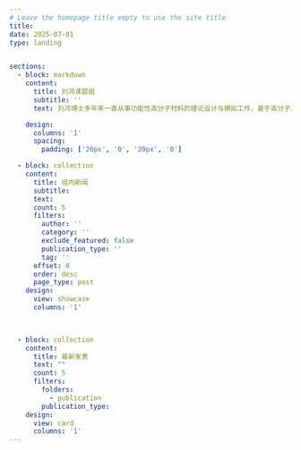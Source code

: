 ```yaml
---
# Leave the homepage title empty to use the site title
title:
date: 2025-07-01
type: landing


sections:
  - block: markdown
    content:
      title: 刘鸿课题组
      subtitle: ''
      text: 刘鸿博士多年来一直从事功能性高分子材料的理论设计与模拟工作，基于高分子反应动力学模型发展了粗粒化分子动力学耦合聚合反应的方法，可准确且高效地描述多种反应类型。进一步利用该方法研究并阐明了表面引发聚合反应中影响聚合物刷结构与性质的因素，明确了接枝聚合物材料的浸润性增强机理，解决了实验中聚合反应调控材料结构方面的多个重要问题。近年来在Science, ACS Macro Letters，Macromolecules，J. Chem. Phys.等学术期刊发表研究论文90余篇。<img src="2024_group_people_1.jpg" class="center-image" />

    design:
      columns: '1'
      spacing:
        padding: ['20px', '0', '20px', '0']

  - block: collection
    content:
      title: 组内新闻
      subtitle:
      text:
      count: 5
      filters:
        author: ''
        category: ''
        exclude_featured: false
        publication_type: ''
        tag: ''
      offset: 0
      order: desc
      page_type: post
    design:
      view: showcase
      columns: '1'
  


  - block: collection
    content:
      title: 最新发表
      text: ""
      count: 5
      filters:
        folders:
          - publication
        publication_type: 
    design:
      view: card
      columns: '1'
---
```

